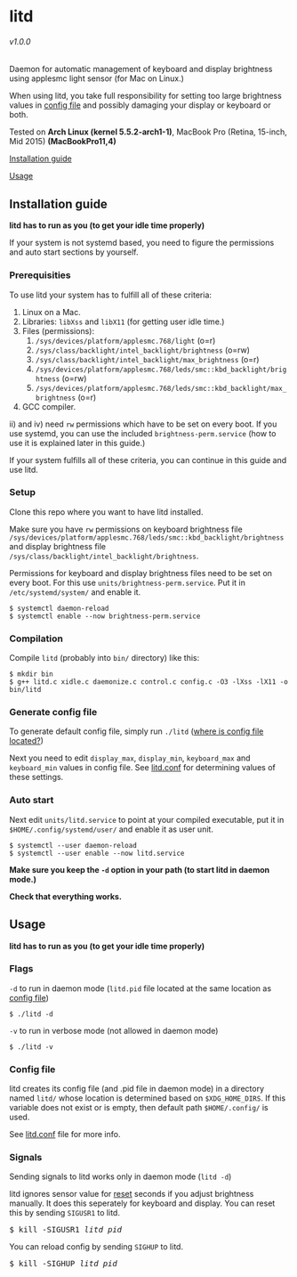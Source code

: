 # litd
###### v1.0.0

Daemon for automatic management of keyboard and display brightness using applesmc light sensor (for Mac on Linux.)

When using litd, you take full responsibility for setting too large brightness values in [config file](https://github.com/Hipuranyhou/litd/blob/master/litd.conf) and possibly damaging your display or keyboard or both.

Tested on **Arch Linux (kernel 5.5.2-arch1-1)**, MacBook Pro (Retina, 15-inch, Mid 2015) **(MacBookPro11,4)**

[Installation guide](#installation-guide)

[Usage](#usage)

## Installation guide
**litd has to run as you (to get your idle time properly)**

If your system is not systemd based, you need to figure the permissions and auto start sections by yourself.

### Prerequisities
To use litd your system has to fulfill all of these criteria:
1. Linux on a Mac.
1. Libraries: `libXss` and `libX11` (for getting user idle time.)
1. Files (permissions): 
   1. `/sys/devices/platform/applesmc.768/light` (o=r)
   1. `/sys/class/backlight/intel_backlight/brightness` (o=rw)
   1. `/sys/class/backlight/intel_backlight/max_brightness` (o=r)
   1. `/sys/devices/platform/applesmc.768/leds/smc::kbd_backlight/brightness` (o=rw)
   1. `/sys/devices/platform/applesmc.768/leds/smc::kbd_backlight/max_brightness` (o=r)
1. GCC compiler.

ii) and iv) need `rw` permissions which have to be set on every boot. If you use systemd, you can use the included `brightness-perm.service` (how to use it is explained later in this guide.)

If your system fulfills all of these criteria, you can continue in this guide and use litd.


### Setup
Clone this repo where you want to have litd installed.
 
Make sure you have `rw` permissions on keyboard brightness file `/sys/devices/platform/applesmc.768/leds/smc::kbd_backlight/brightness` and display brightness file `/sys/class/backlight/intel_backlight/brightness`.

Permissions for keyboard and display brightness files need to be set on every boot. For this use `units/brightness-perm.service`. Put it in `/etc/systemd/system/` and enable it.
```Shell
$ systemctl daemon-reload
$ systemctl enable --now brightness-perm.service
```


### Compilation 
Compile `litd` (probably into `bin/` directory) like this:
```Shell
$ mkdir bin
$ g++ litd.c xidle.c daemonize.c control.c config.c -O3 -lXss -lX11 -o bin/litd
```


### Generate config file
To generate default config file, simply run `./litd` ([where is config file located?](#config-file))

Next you need to edit `display_max`, `display_min`, `keyboard_max` and `keyboard_min` values in config file.
See [litd.conf](https://github.com/Hipuranyhou/litd/blob/master/litd.conf) for determining values of these settings.


### Auto start
Next edit `units/litd.service` to point at your compiled executable, put it in `$HOME/.config/systemd/user/` and enable it as user unit.
```Shell
$ systemctl --user daemon-reload
$ systemctl --user enable --now litd.service
```

**Make sure you keep the `-d` option in your path (to start litd in daemon mode.)** 

**Check that everything works.**


## Usage
**litd has to run as you (to get your idle time properly)**


### Flags

`-d` to run in daemon mode (`litd.pid` file located at the same location as [config file](#config-file))
```Shell
$ ./litd -d
```

`-v` to run in verbose mode (not allowed in daemon mode)
```Shell
$ ./litd -v
```


### Config file
litd creates its config file (and .pid file in daemon mode) in a directory named `litd/` whose location is determined based on `$XDG_HOME_DIRS`. If this variable does not exist or is empty, then default path `$HOME/.config/` is used.

See [litd.conf](https://github.com/Hipuranyhou/litd/blob/master/litd.conf) file for more info.


### Signals
Sending signals to litd works only in daemon mode (`litd -d`)

litd ignores sensor value for [reset](https://github.com/Hipuranyhou/litd/blob/master/litd.conf) seconds if you adjust brightness manually. It does this seperately for keyboard and display. You can reset this by sending `SIGUSR1` to litd.
<pre>
$ kill -SIGUSR1 <i>litd_pid</i>
</pre>

You can reload config by sending `SIGHUP` to litd.
<pre>
$ kill -SIGHUP <i>litd_pid</i>
</pre>
